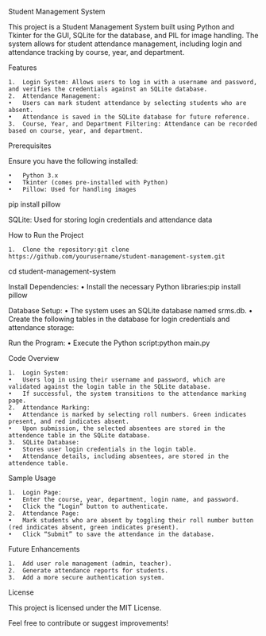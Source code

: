 Student Management System 

This project is a Student Management System built using Python and Tkinter for the GUI, SQLite for the database, and PIL for image handling. The system allows for student attendance management, including login and attendance tracking by course, year, and department.

Features

	1.	Login System: Allows users to log in with a username and password, and verifies the credentials against an SQLite database.
	2.	Attendance Management:
	•	Users can mark student attendance by selecting students who are absent.
	•	Attendance is saved in the SQLite database for future reference.
	3.	Course, Year, and Department Filtering: Attendance can be recorded based on course, year, and department.

Prerequisites

Ensure you have the following installed:

	•	Python 3.x
	•	Tkinter (comes pre-installed with Python)
	•	Pillow: Used for handling images
 
 pip install pillow
 
 SQLite: Used for storing login credentials and attendance data


 How to Run the Project

	1.	Clone the repository:git clone https://github.com/yourusername/student-management-system.git
cd student-management-system

Install Dependencies:
	•	Install the necessary Python libraries:pip install pillow


 Database Setup:
	•	The system uses an SQLite database named srms.db.
	•	Create the following tables in the database for login credentials and attendance storage:


 Run the Program:
	•	Execute the Python script:python main.py

 Code Overview

	1.	Login System:
	•	Users log in using their username and password, which are validated against the login table in the SQLite database.
	•	If successful, the system transitions to the attendance marking page.
	2.	Attendance Marking:
	•	Attendance is marked by selecting roll numbers. Green indicates present, and red indicates absent.
	•	Upon submission, the selected absentees are stored in the attendence table in the SQLite database.
	3.	SQLite Database:
	•	Stores user login credentials in the login table.
	•	Attendance details, including absentees, are stored in the attendence table.

Sample Usage

	1.	Login Page:
	•	Enter the course, year, department, login name, and password.
	•	Click the “Login” button to authenticate.
	2.	Attendance Page:
	•	Mark students who are absent by toggling their roll number button (red indicates absent, green indicates present).
	•	Click “Submit” to save the attendance in the database.

Future Enhancements

	1.	Add user role management (admin, teacher).
	2.	Generate attendance reports for students.
	3.	Add a more secure authentication system.

License

This project is licensed under the MIT License.

Feel free to contribute or suggest improvements!
